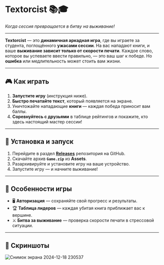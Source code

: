 # Textorcist 📚🎓  
*Когда сессия превращается в битву на выживание!*  

---

**Textorcist** — это **динамичная аркадная игра**, где вы играете за студента, поглощённого **ужасами сессии**. На вас нападают книги, и ваше **выживание зависит только от скорости печати**. Каждое слово, которое вы успеваете ввести правильно, — это ваш шаг к победе. Но **ошибка** или медлительность может стоить вам жизни.  

---

## 🎮 **Как играть**  
1. **Запустите игру** (инструкция ниже).  
2. **Быстро печатайте текст**, который появляется на экране.  
3. Уничтожайте нападающие **книги** — каждая победа приносит вам баллы.  
4. **Соревнуйтесь с друзьями** в таблице рейтингов и покажите, кто здесь настоящий мастер сессии!  

---

## 🚀 **Установка и запуск**  

1. Перейдите в раздел [**Releases**](https://github.com/JopkaMuravya/Textorcist/releases/tag/v1.0.0) репозитория на GitHub.  
2. Скачайте архив **`Game.zip`** из **Assets**.  
3. Разархивируйте и установите игру на ваше устройство.  
4. Запустите игру — и начните выживание!  

---

## 🌟 **Особенности игры**  
- 🖥️ **Авторизация** — сохраняйте свой прогресс и результаты.  
- 🏆 **Таблица лидеров** — каждая убитая книга приближает вас к вершине.  
- ⚔️ **Битва за выживание** — проверка скорости печати в стрессовой ситуации.  

---

## 📸 **Скриншоты**  
![Снимок экрана 2024-12-18 230537](https://github.com/user-attachments/assets/94f1042f-c4e7-452d-8053-ca433844eb38)
